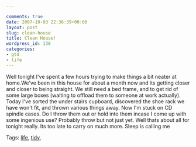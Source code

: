 ```yaml
---

comments: true
date: 2007-10-03 22:36:39+00:00
layout: post
slug: clean-house
title: Clean House!
wordpress_id: 138
categories:
- gtd
- life
---
```


Well tonight I've spent a few hours trying to make things a bit neater at home.We've been in this house for about a month now and its getting closer and closer to being straight. We still need a bed frame, and to get rid of some large boxes (waiting to offload them to someone at work actually).
Today I've sorted the under stairs cupboard, discovered the shoe rack we have won't fit, and thrown various things away. Now I'm stuck on CD spindle cases. Do I throw them out or hold into them incase I come up with some ingenious use? Probably throw but not just yet.
Well thats about all for tonight really. Its too late to carry on much more. Sleep is calling me







Tags: [life](http://technorati.com/tag/life), [tidy](http://technorati.com/tag/tidy), [ ](http://technorati.com/tag/%20)
